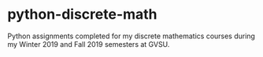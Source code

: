 # python-discrete-math
Python assignments completed for my discrete mathematics courses during my Winter 2019 and Fall 2019 semesters at GVSU.
